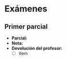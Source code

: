 ﻿# Exámenes


## Primer parcial

- **Parcial:** 
- **Nota:** 
- **Devolución del profesor:**
    - [ ] Item
